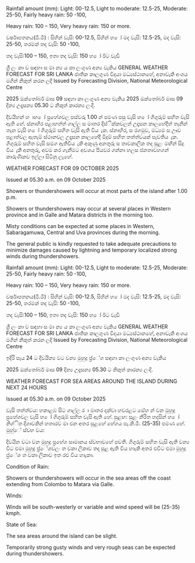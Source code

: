 Rainfall amount (mm): Light: 00-12.5, Light to moderate: 12.5-25, Moderate: 25-50, Fairly heavy rain: 50 -100,

Heavy rain: 100 – 150, Very heavy rain: 150 or more.

වර්ෂාපතනය(මි.මී) : සිහින් වැසි: 00-12.5, සිහින් හ ෝ මද වැසි: 12.5-25, මද වැසි: 25-50, තරමක් තද වැසි: 50 -100,

තද වැසි:100 – 150, ඉතා තද වැසි: 150 හ ෝ ඊට වැඩි

ශ්‍රී ලං කා ව සඳහා ස මා න්‍ය ය කා ලංගුණ අන්‍ය වැකිය GENERAL WEATHER FORECAST FOR SRI LANKA ජාතික කාලගුණ විදයා මධ්‍යස්ථානහේ, අනාවැකි අංශය මගින් නිකුත් කරන ලදි Issued by Forecasting Division, National Meteorological Centre

2025 ඔක්තෝබර් මාස 09 සඳහා කා ලංගුණ අන්‍ය වැකිය 2025 ඔක්තෝබර් මාස 09 දින්‍ය උදෑසන්‍ය 05.30 ට නිකුත් කාරන්‍ය ලංදි.

දිවයිහන් හ ාහ ෝ ප්‍රහේශවල පස්වරු 1.00 න් පමණ පසු වැසි හ ෝ ගිගුරුම් සහිත වැසි ඇති හේ. ස්නාහිර පළාහත්ත් ගාල්ල ස මාතර දිස්ික්කවලත් උදෑසන කාලහේදීත් තැනින් තැන වැසි හ ෝ ගිගුරුම් සහිත වැසි ඇති විය ැක. ස්නාහිර, ස රගමුව, මධ්‍යම ස ඌව පළාත්වල ඇතැම් ස්ථානවල උදෑසන කාලහේදී මීදුම් සහිත තත්ත්වයක් පැවතිය ැක. ගිගුරුම් සහිත වැසි සමග ඇතිවිය ැකි අකුණු අනතුරු ස තාවකාලික තද සුළං මඟින් සිදු විය ැකි අනතුරු, අවම කර ගැනීමට අවශය පියවර ගන්නා හලස ජනතාවහගන් කාරුණිකව ඉල්ලා සිටිනු ලැහේ.

WEATHER FORECAST FOR 09 OCTOBER 2025

Issued at 05.30 a.m. on 09 October 2025

Showers or thundershowers will occur at most parts of the island after 1.00 p.m.

Showers or thundershowers may occur at several places in Western province and in Galle and Matara districts in the morning too.

Misty conditions can be expected at some places in Western, Sabaragamuwa, Central and Uva provinces during the morning.

The general public is kindly requested to take adequate precautions to minimize damages caused by lightning and temporary localized strong winds during thundershowers.

Rainfall amount (mm): Light: 00-12.5, Light to moderate: 12.5-25, Moderate: 25-50, Fairly heavy rain: 50 -100,

Heavy rain: 100 – 150, Very heavy rain: 150 or more.

වර්ෂාපතනය(මි.මී) : සිහින් වැසි: 00-12.5, සිහින් හ ෝ මද වැසි: 12.5-25, මද වැසි: 25-50, තරමක් තද වැසි: 50 -100,

තද වැසි:100 – 150, ඉතා තද වැසි: 150 හ ෝ ඊට වැඩි

ශ්‍රී ලං කා ව සඳහා ස මා න්‍ය ය කා ලංගුණ අන්‍ය වැකිය GENERAL WEATHER FORECAST FOR SRI LANKA ජාතික කාලගුණ විදයා මධ්‍යස්ථානහේ, අනාවැකි අංශය මගින් නිකුත් කරන ලදි Issued by Forecasting Division, National Meteorological Centre

ඉදිරි පැය 24 ට දිවයින්‍ය වට වන්‍ය මුහුදු ප්‍ර්ේශ සඳහා කා ලංගුණ අන්‍ය වැකිය

2025 ඔක්තෝබර් මාස 09 දින්‍ය උදෑසන්‍ය 05.30 ට නිකුත් කාරන්‍ය ලංදි.

WEATHER FORECAST FOR SEA AREAS AROUND THE ISLAND DURING NEXT 24 HOURS

Issued at 05.30 a.m. on 09 October 2025

වැසි තත්ත්වය: හකාළඹ සිට ගාල්ල ර ා මාතර දක්වා හවරළට ඔේහ න් වන මුහුදු ප්‍රහේශවල වැසි හ ෝ ගිගුරුම් සහිත වැසි ඇති හේ. සුළඟ: සුළං නිරිත හදසින් හ ෝ නිශ්ිත දිශාවකින් හතාරව මා එන අතර සුළහේ හේගය පැ.කි.මී. (25-35) පමණ හේ. මුහු්ේ ස්වභ වය:

දිවයින වටා වන මුහුදු ප්‍රහේශ සාමානය ස්වභාවහේ පවතී. ගිගුරුම් සහිත වැසි ඇති වන්‍ය විට එමා මුහුදු ප්‍ර්ේශවලං ත වකා ලිකාව තද සුළ ඇති විය හාැකි අතර එවිට එමා මුහුදු ප්‍ර්ේශ ත වකා ලිකාව ඉත රළු විය හාැකා.

Condition of Rain:

Showers or thundershowers will occur in the sea areas off the coast extending from Colombo to Matara via Galle.

Winds:

Winds will be south-westerly or variable and wind speed will be (25-35) kmph.

State of Sea:

The sea areas around the island can be slight.

Temporarily strong gusty winds and very rough seas can be expected during thundershowers.
